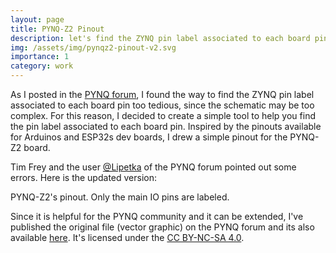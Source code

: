 ```yaml
---
layout: page
title: PYNQ-Z2 Pinout
description: let's find the ZYNQ pin label associated to each board pin
img: /assets/img/pynqz2-pinout-v2.svg
importance: 1
category: work
---
```


As I posted in the [PYNQ forum](https://discuss.pynq.io/t/pynq-z2-pinout/4256/5), I found the way to find the ZYNQ pin label associated to each board pin too tedious, since the schematic may be too complex. For this reason, I decided to create a simple tool to help you find the pin label associated to each board pin. Inspired by the pinouts available for Arduinos and ESP32s dev boards, I drew a simple pinout for the PYNQ-Z2 board.

Tim Frey and the user [@Lipetka](https://discuss.pynq.io/u/lipetka) of the PYNQ forum pointed out some errors. Here is the updated version:


<div class="row">
    <div class="col-sm mt-3 mt-md-0">
        <img class="img-fluid rounded z-depth-1" src="{{ '/assets/img/pynqz2-pinout-v2.svg' | relative_url }}" data-zoomable alt="" title="PYNQ-Z2 pinout"/>
    </div>
</div>
<div class="caption">
    PYNQ-Z2's pinout. Only the main IO pins are labeled.
</div>

Since it is helpful for the PYNQ community and it can be extended, I've published the original file (vector graphic) on the PYNQ forum and its also available [here](/assets/data/PYNQ-Z2-pinout-v2.zip). It's licensed under the [CC BY-NC-SA 4.0](https://creativecommons.org/licenses/by-nc-sa/4.0/).
